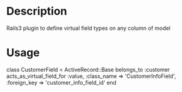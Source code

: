 # Description #

Rails3 plugin to define virtual field types on any column of model

# Usage #

class CustomerField < ActiveRecord::Base
  belongs_to :customer
  acts_as_virtual_field_for :value, :class_name => 'CustomerInfoField', :foreign_key => 'customer_info_field_id'
end